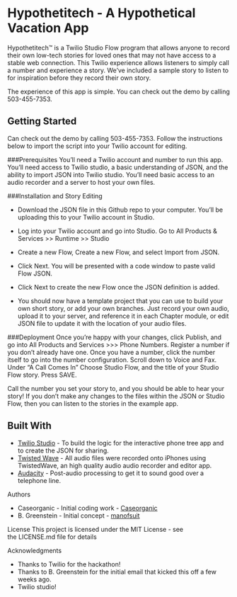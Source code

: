 # Hypothetitech - A Hypothetical Vacation App

Hypothetitech™ is a Twilio Studio Flow program that allows anyone to record their own low-tech stories for loved ones that may not have access to a stable web connection. This Twilio experience allows listeners to simply call a number and experience a story. We’ve included a sample story to listen to for inspiration before they record their own story. 

The experience of this app is simple. You can check out the demo by calling 503-455-7353.  

## Getting Started
Can check out the demo by calling 503-455-7353. Follow the instructions below to import the script into your Twilio account for editing. 

###Prerequisites
You’ll need a Twilio account and number to run this app. You’ll need access to Twilio studio, a basic understanding of JSON, and the ability to import JSON into Twilio studio. You’ll need basic access to an audio recorder and a server to host your own files. 

###Installation and Story Editing 

* Download the JSON file in this Github repo to your computer. You’ll be uploading this to your Twilio account in Studio. 

* Log into your Twilio account and go into Studio. Go to All Products & Services >> Runtime >> Studio

* Create a new Flow, Create a new Flow, and select Import from JSON. 

* Click Next. You will be presented with a code window to paste valid Flow JSON.

* Click Next to create the new Flow once the JSON definition is added.

* You should now have a template project that you can use to build your own short story, or add your own branches. Just record your own audio, upload it to your server, and reference it in each Chapter module, or edit JSON file to update it with the location of your audio files. 

###Deployment 
Once you’re happy with your changes, click Publish, and go into All Products and Services >>> Phone Numbers. Register a number if you don’t already have one. Once you have a number, click the number itself to go into the number configuration. Scroll down to Voice and Fax. Under “A Call Comes In” Choose Studio Flow, and the title of your Studio Flow story. Press SAVE. 

Call the number you set your story to, and you should be able to hear your story! If you don’t make any changes to the files within the JSON or Studio Flow, then you can listen to the stories in the example app. 

## Built With

* [Twilio Studio](https://www.twilio.com/studio) - To build the logic for the interactive phone tree app and to create the JSON for sharing. 
* [Twisted Wave](https://twistedwave.com/) - All audio files were recorded onto iPhones using TwistedWave, an high quality audio audio recorder and editor app.
* [Audacity](https://www.audacityteam.org/) - Post-audio processing to get it to sound good over a telephone line. 

Authors
* Caseorganic - Initial coding work - [Caseorganic](http://www.caseorganic.com/) 
* B. Greenstein - Initial concept - [manofsuit](https://github.com/manofsuit) 

License
This project is licensed under the MIT License - see the LICENSE.md file for details

Acknowledgments
* Thanks to Twilio for the hackathon!
* Thanks to B. Greenstein for the initial email that kicked this off a few weeks ago. 
* Twilio studio! 
